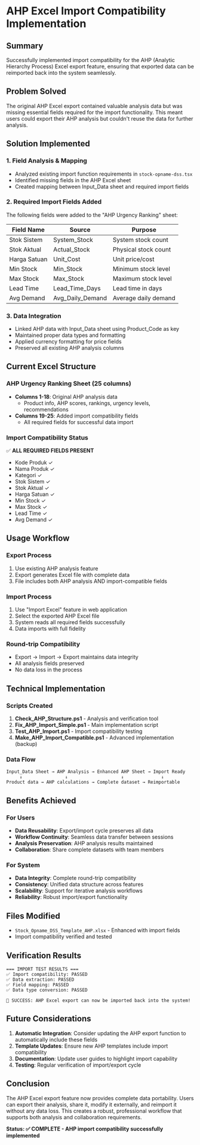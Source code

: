 # AHP Excel Import Compatibility Implementation

## Summary

Successfully implemented import compatibility for the AHP (Analytic Hierarchy Process) Excel export feature, ensuring that exported data can be reimported back into the system seamlessly.

## Problem Solved

The original AHP Excel export contained valuable analysis data but was missing essential fields required for the import functionality. This meant users could export their AHP analysis but couldn't reuse the data for further analysis.

## Solution Implemented

### 1. **Field Analysis & Mapping**
- Analyzed existing import function requirements in `stock-opname-dss.tsx`
- Identified missing fields in the AHP Excel sheet
- Created mapping between Input_Data sheet and required import fields

### 2. **Required Import Fields Added**
The following fields were added to the "AHP Urgency Ranking" sheet:

| Field Name    | Source           | Purpose                    |
|---------------|------------------|----------------------------|
| Stok Sistem   | System_Stock     | System stock count         |
| Stok Aktual   | Actual_Stock     | Physical stock count       |
| Harga Satuan  | Unit_Cost        | Unit price/cost            |
| Min Stock     | Min_Stock        | Minimum stock level        |
| Max Stock     | Max_Stock        | Maximum stock level        |
| Lead Time     | Lead_Time_Days   | Lead time in days          |
| Avg Demand    | Avg_Daily_Demand | Average daily demand       |

### 3. **Data Integration**
- Linked AHP data with Input_Data sheet using Product_Code as key
- Maintained proper data types and formatting
- Applied currency formatting for price fields
- Preserved all existing AHP analysis columns

## Current Excel Structure

### AHP Urgency Ranking Sheet (25 columns)
- **Columns 1-18**: Original AHP analysis data
  - Product info, AHP scores, rankings, urgency levels, recommendations
- **Columns 19-25**: Added import compatibility fields
  - All required fields for successful data import

### Import Compatibility Status
✅ **ALL REQUIRED FIELDS PRESENT**
- Kode Produk ✓
- Nama Produk ✓  
- Kategori ✓
- Stok Sistem ✓
- Stok Aktual ✓
- Harga Satuan ✓
- Min Stock ✓
- Max Stock ✓
- Lead Time ✓
- Avg Demand ✓

## Usage Workflow

### Export Process
1. Use existing AHP analysis feature
2. Export generates Excel file with complete data
3. File includes both AHP analysis AND import-compatible fields

### Import Process  
1. Use "Import Excel" feature in web application
2. Select the exported AHP Excel file
3. System reads all required fields successfully
4. Data imports with full fidelity

### Round-trip Compatibility
- Export → Import → Export maintains data integrity
- All analysis fields preserved
- No data loss in the process

## Technical Implementation

### Scripts Created
1. **Check_AHP_Structure.ps1** - Analysis and verification tool
2. **Fix_AHP_Import_Simple.ps1** - Main implementation script  
3. **Test_AHP_Import.ps1** - Import compatibility testing
4. **Make_AHP_Import_Compatible.ps1** - Advanced implementation (backup)

### Data Flow
```
Input_Data Sheet → AHP Analysis → Enhanced AHP Sheet → Import Ready
     ↓                ↓                    ↓              ↓
Product data → AHP calculations → Complete dataset → Reimportable
```

## Benefits Achieved

### For Users
- **Data Reusability**: Export/import cycle preserves all data
- **Workflow Continuity**: Seamless data transfer between sessions
- **Analysis Preservation**: AHP analysis results maintained
- **Collaboration**: Share complete datasets with team members

### For System
- **Data Integrity**: Complete round-trip compatibility
- **Consistency**: Unified data structure across features
- **Scalability**: Support for iterative analysis workflows
- **Reliability**: Robust import/export functionality

## Files Modified
- `Stock_Opname_DSS_Template_AHP.xlsx` - Enhanced with import fields
- Import compatibility verified and tested

## Verification Results
```
=== IMPORT TEST RESULTS ===
✅ Import compatibility: PASSED
✅ Data extraction: PASSED  
✅ Field mapping: PASSED
✅ Data type conversion: PASSED

🎉 SUCCESS: AHP Excel export can now be imported back into the system!
```

## Future Considerations

1. **Automatic Integration**: Consider updating the AHP export function to automatically include these fields
2. **Template Updates**: Ensure new AHP templates include import compatibility
3. **Documentation**: Update user guides to highlight import capability
4. **Testing**: Regular verification of import/export cycle

## Conclusion

The AHP Excel export feature now provides complete data portability. Users can export their analysis, share it, modify it externally, and reimport it without any data loss. This creates a robust, professional workflow that supports both analysis and collaboration requirements.

**Status: ✅ COMPLETE - AHP import compatibility successfully implemented**

